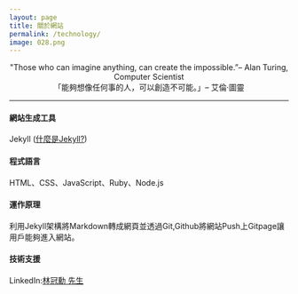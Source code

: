 ```yaml
---
layout: page
title: 關於網站
permalink: /technology/
image: 028.png
---
```


<center>"Those who can imagine anything, can create the impossible.”– Alan Turing, Computer Scientist</center>
<center>「能夠想像任何事的人，可以創造不可能。」– 艾倫·圖靈</center>


***
#### <strong>網站生成工具</strong>
Jekyll ([什麼是Jekyll?](https://jekyllrb.com/))

#### <strong>程式語言</strong>
HTML、CSS、JavaScript、Ruby、Node.js

#### <strong>運作原理</strong>
利用Jekyll架構將Markdown轉成網頁並透過Git,Github將網站Push上Gitpage讓用戶能夠進入網站。

#### <strong>技術支援</strong>
LinkedIn:[林冠勳 先生](https://www.linkedin.com/in/gs-lin-a4b10a2a7/)



